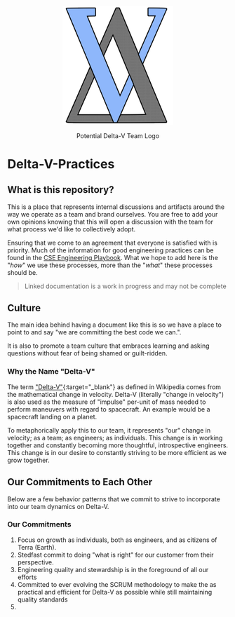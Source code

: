 <div align='center'>
  <p>
    <img src='/assets/images/Delta-V-Team-Logo.png?raw=true' width="50%" height="50%" alt='Potential Delta-V Team Logo'>  
  </p>
  <span>Potential Delta-V Team Logo</span>
</div>

# Delta-V-Practices

## What is this repository?
This is a place that represents internal discussions and artifacts around the way we operate as a team and brand ourselves. You are free to add your own opinions knowing that this will open a discussion with the team for what process we'd like to collectively adopt. 

Ensuring that we come to an agreement that everyone is satisfied with is priority. Much of the information for good engineering practices can be found in the [CSE Engineering Playbook](https://github.com/microsoft/code-with-engineering-playbook). What we hope to add here is the "*how*" we use these processes, more than the "*what*" these processes should be.

> Linked documentation is a work in progress and may not be complete

## Culture

The main idea behind having a document like this is so we have a place to point to and say "we are committing the best code we can.".

It is also to promote a team culture that embraces learning and asking questions without fear of being shamed or guilt-ridden.

### Why the Name "Delta-V"
The term ["Delta-V"](https://en.wikipedia.org/wiki/Delta-v){:target="_blank"} as defined in Wikipedia comes from the mathematical change in velocity.  Delta-V (literally "change in velocity") is also used as the  measure of "impulse" per-unit of mass needed to perform maneuvers with regard to spacecraft.  An example would be a spacecraft landing on a planet.  

To metaphorically apply this to our team, it represents "our" change in velocity; as a team; as engineers; as individuals.  This change is in working together and constantly becoming more thoughtful, introspective engineers.  This change is in our desire to constantly striving to be more efficient as we grow together. 


## Our Commitments to Each Other
Below are a few behavior patterns that we commit to strive to incorporate into our team dynamics on Delta-V.  

### Our Commitments
1. Focus on growth as individuals, both as engineers, and as citizens of Terra (Earth).   
2. Stedfast commit to doing "what is right" for our customer from their perspective.
3. Engineering quality and stewardship is in the foreground of all our efforts
4. Committed to ever evolving the SCRUM methodology to make the as practical and efficient for Delta-V as possible while still maintaining quality standards
5. 




